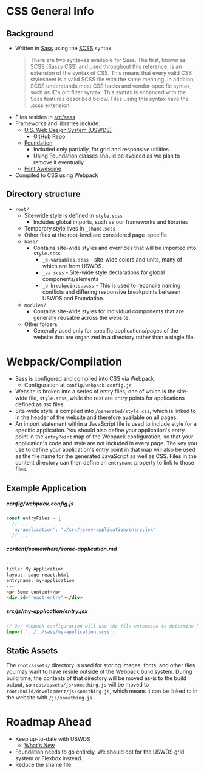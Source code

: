 # CSS General Info

## Background
- Written in [Sass](http://sass-lang.com/) using the [SCSS](http://sass-lang.com/documentation/file.SASS_REFERENCE.html) syntax
    > There are two syntaxes available for Sass. The first, known as SCSS (Sassy CSS) and used throughout this reference, is an extension of the syntax of CSS. This means that every valid CSS stylesheet is a valid SCSS file with the same meaning. In addition, SCSS understands most CSS hacks and vendor-specific syntax, such as IE's old filter syntax. This syntax is enhanced with the Sass features described below. Files using this syntax have the .scss extension.
- Files resides in [src/sass](https://github.com/department-of-veterans-affairs/vets-website/tree/master/src/sass)
- Frameworks and libraries include:
  - [U.S. Web Design System (USWDS)](https://designsystem.digital.gov/)
    - [GitHub Repo](https://github.com/uswds/uswds)
  - [Foundation](https://foundation.zurb.com/sites/docs/v/5.5.3/)
    - Included only partially, for grid and responsive utilities
    - Using Foundation classes should be avoided as we plan to remove it eventually.
  - [Font Awesome](http://fontawesome.io/)
- Compiled to CSS using Webpack


## Directory structure
- `root/`
  - Site-wide style is defined in `style.scss`
    - Includes global imports, such as our frameworks and libraries
  - Temporary style lives in `_shame.scss`
  - Other files at the root-level are considered page-specific
  - `base/`
    - Contains site-wide styles and overrides that will be imported into `style.scss`
      - `_b-variables.scss` - site-wide colors and units, many of which are from USWDS.
      - `_va.scss` - Site-wide style declarations for global components/elements
      - `_b-breakpoints.scss` - This is used to reconcile naming conflicts and differing responsive breakpoints between USWDS and Foundation.
  - `modules/`
    - Contains site-wide styles for individual components that are generally reusable across the website.
  - Other folders
    - Generally used only for specific applications/pages of the website that are organized in a directory rather than a single file.

# Webpack/Compilation
- Sass is configured and compiled into CSS via Webpack
  - Configuration at `config/webpack.config.js`
- Website is broken into a series of entry files, one of which is the site-wide file, `style.scss`, while the rest are entry points for applications defined as `JSX` files.
- Site-wide style is compiled into `/generated/style.css`, which is linked to in the header of the website and therefore available on all pages.
- An import statement within a JavaScript file is used to include style for a specific application. You should also define your application's entry point in the `entryPoint` map of the Webpack configuration, so that your application's code and style are not included in every page. The key you use to define your application's entry point in that map will also be used as the file name for the generated JavaScript as well as CSS. Files in the content directory can then define an `entryname` property to link to those files.

## Example Application

##### config/webpack.config.js
```js
const entryFiles = {
  // ...
  'my-application': './src/js/my-application/entry.jsx'
  // ...
```

##### content/somewhere/some-application.md
```html
---
title: My Application
layout: page-react.html
entryname: my-application
---
<p> Some content</p>
<div id="react-entry"></div>
```

##### src/js/my-application/entry.jsx
```js
// Our Webpack configuration will use the file extension to determine how to handle that import, which in our case is to compile it into a CSS file.
import '../../sass/my-application.scss';
```

## Static Assets
The `root/assets/` directory is used for storing images, fonts, and other files you may want to have reside outside of the Webpack build system. During build time, the contents of that directory will be moved as-is to the build output, so `root/assets/js/something.js` will be moved to `root/build/development/js/something.js`, which means it can be linked to in the website with `/js/something.js`.

# Roadmap Ahead
- Keep up-to-date with USWDS
  - [What's New](https://designsystem.digital.gov/whats-new/)
- Foundation needs to go entirely. We should opt for the USWDS grid system or Flexbox instead.
- Reduce the shame file
